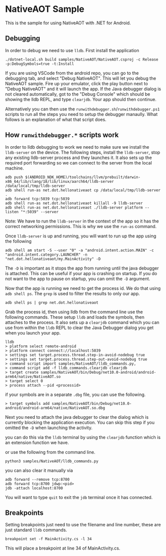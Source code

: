 # NativeAOT Sample

This is the sample for using NativeAOT with .NET for Android.

## Debugging

In order to debug we need to use `lldb`. First install the application

```dotnetcli
./dotnet-local.sh build samples/NativeAOT/NativeAOT.csproj -c Release -p:DebugSymbols=true -t:Install
```

If you are using VSCode from the android repo, you can go to the debugging tab, and select "Debug NativeAOT". This will let you debug the NativeAOT sample. Fire up your emulator, click the play button next to "Debug NativeAOT" and it will launch the app. If the Java debugger dialog is not cleared automatically, got to the "Debug Console" which should be showing the lldb REPL, and type `clearjdb`. Your app should then continue.

Alternatively you can then use the `runwithdebugger.sh`/`runwithdebugger.ps1` scripts to run all the steps you need to setup the debugger manaully.
What follows is an explanation of what that script does.

## How `runwithdebugger.*` scripts work

In order to lldb debugging to work we need to make sure we install the `lldb-server` on the device.
The following steps, install the `lldb-server`, stop any existing lldb-server process and they launches
it. It also sets up the required port forwarding so we can connect to the server from the local machine.

```shell
adb push $(ANDROID_NDK_HOME)/toolchains/llvm/prebuilt/darwin-x86_64/lib/clang/18/lib/linux/aarch64/lldb-server /data/local/tmp/lldb-server
adb shell run-as net.dot.hellonativeaot cp /data/local/tmp/lldb-server .
adb forward tcp:5039 tcp:5039
adb shell run-as net.dot.hellonativeaot killall -9 lldb-server
adb shell run-as net.dot.hellonativeaot ./lldb-server platform --listen "*:5039" --server
```

Note: We have to run the `lldb-server` in the context of the app so it has the correct networking permissions. This is why we use the `run-as` command.

Once `lldb-server` is up and running, you will want to run up the app using the following

```shell
adb shell am start -S --user "0" -a "android.intent.action.MAIN" -c "android.intent.category.LAUNCHER" -n "net.dot.hellonativeaot/my.MainActivity" -D
```

The `-D` is important as it stops the app from running until the java debugger is attached. This can be useful if your app is crashing on startup.
If you do not want to the app to pause on startup, you can omit the `-D` argument.

Now that the app is running we need to get the process id. We do that using `adb shell ps`. 
The `grep` is used to filter the results to only our app.

```shell
adb shell ps | grep net.dot.hellonativeaot
```

Grab the process id, then using lldb from the command line use the following commands.
These setup `lldb` and loads the symbols, then attaches to the process. It also sets up
a `clearjdb` command which you can use from within the `lldb` REPL to clear the Java
Debugger dialog you get when you launch your app.

```dotntcli
lldb
> platform select remote-android
> platform connect connect://localhost:5039 
> settings set target.process.thread.step-in-avoid-nodebug true
> settings set target.process.thread.step-out-avoid-nodebug true
> command script import samples/NativeAOT/lldb_commands.py,
> command script add -f lldb_commands.clearjdb clearjdb
> target create samples/NativeAOT/bin/Debug/net10.0-android/android-arm64/native/NativeAOT.so
> target select 0
> process attach --pid <processid>
```

if your symbols are in a separate `.dbg` file, you can use the following.

```
> target symbols add samples/NativeAOT/bin/Debug/net10.0-android/android-arm64/native/NativeAOT.so.dbg
```

Next you need to attach the java debugger to clear the dialog which is currently blocking the application execution. You can skip this step if you omitted the `-D` when
launching the activity.

you can do this via the `lldb` terminal by using the `clearjdb` function which is an
extension function we have.

or use the following from the command line.

`python3 samples/NativeAOT/lldb_commands.py`

you can also clear it manually via

```
adb forward --remove tcp:8700
adb forward tcp:8700 jdwp:<pid>
jdb -attach localhost:8700 
```

You will want to type `quit` to exit the `jdb` terminal once it has connected.

## Breakpoints

Setting breakpoints just need to use the filename and line number, these are just standard `lldb` commands.

```
breakpoint set -f MainActivity.cs -l 34
```

This will place a breakpoint at line 34 of MainActivity.cs.
